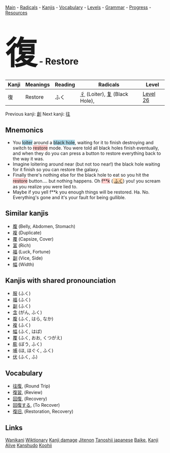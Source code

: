 <style> bigfont {font-size: 100px}</style>
[Main](../README.md) -
[Radicals](../radicals.md) -
[Kanjis](../kanjis.md) -
[Vocabulary](../vocabulary.md) -
[Levels](../levels.md) -
[Grammar](../grammar.md) - 
[Progress](../progress.md) -
[Resources](../resources.md)
# <bigfont> 復</bigfont> - Restore 

| Kanji | Meanings | Reading | Radicals | Level |
| --- | --- | --- | --- | --- |
| 復 | Restore | ふく | [彳](../radicals/彳.md) (Loiter), [复](../radicals/复.md) (Black Hole),  | [Level 26](../levels/wk_level26.md) |

Previous kanji: [創](創.md) Next kanji: [往](往.md) 

## Mnemonics
 * You <span style="background-color:#ADD8E6"> loiter</span> around a <span style="background-color:#ADD8E6"> black hole</span>, waiting for it to finish destroying and switch to <span style="background-color:#ffcccb"> restore</span> mode. You were told all black holes finish eventually, and when they do you can press a button to restore everything back to the way it was.
* Imagine loitering around near (but not too near!) the black hole waiting for it finish so you can restore the galaxy.
* Finally there's nothing else for the black hole to eat so you hit the <span style="background-color:#ffcccb"> restore</span> button.... but nothing happens. Oh <span style="background-color:#ffcccb"> f**k</span> (<span style="background-color:#fed8b1"> [ふく](https://jisho.org/search/ふく)</span>) you! you scream as you realize you were lied to.
* Maybe if you yell f**k you enough things will be restored. Ha. No. Everything's gone and it's your fault for being gullible.


## Similar kanjis
 * [腹](腹.md) (Belly, Abdomen, Stomach)
* [複](複.md) (Duplicate)
* [覆](覆.md) (Capsize, Cover)
* [富](富.md) (Rich)
* [福](福.md) (Luck, Fortune)
* [副](副.md) (Vice, Side)
* [幅](幅.md) (Width)



## Kanjis with shared pronounciation
 * [服](服.md) (ふく)
* [福](福.md) (ふく)
* [副](副.md) (ふく)
* [含](含.md) (がん, ふく)
* [腹](腹.md) (ふく, はら, なか)
* [複](複.md) (ふく)
* [幅](幅.md) (ふく, はば)
* [覆](覆.md) (ふく, おお, くつがえ)
* [膨](膨.md) (ぼう, ふく)
* [哺](哺.md) (ほ, ほぐく, ふく)
* [伏](伏.md) (ふく, ふ)



## Vocabulary
 * [往復](../vocabulary/復.md), (Round Trip)
* [復習](../vocabulary/復.md), (Review)
* [回復](../vocabulary/復.md), (Recovery)
* [回復する](../vocabulary/復.md), (To Recover)
* [復旧](../vocabulary/復.md), (Restoration, Recovery)




## Links 


[Wanikani](https://www.wanikani.com/kanji/復)
[Wiktionary](https://en.wiktionary.org/wiki/復)
[Kanji damage](http://www.kanjidamage.com/kanji/search?utf8=✓&q=復)
[Jitenon](https://jitenon.com/kanji/復)
[Tanoshii japanese](https://www.tanoshiijapanese.com/dictionary/kanji.cfm?k=復)
[Baike](https://baike.baidu.com/item/復),
[Kanji Alive](https://app.kanjialive.com/復)
[Kanshudo](https://www.kanshudo.com/searchmn?q=復)
[Koohii](https://kanji.koohii.com/study/kanji/復)
